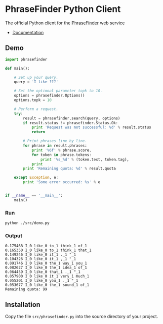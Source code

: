 # PhraseFinder Python Client

The official Python client for the [PhraseFinder](http://phrasefinder.io) web service

* [Documentation](https://mtrenkmann.github.io/phrasefinder-client-python/)

## Demo

```python
import phrasefinder

def main():

    # Set up your query.
    query = 'I like ???'

    # Set the optional parameter topk to 10.
    options = phrasefinder.Options()
    options.topk = 10

    # Perform a request.
    try:
        result = phrasefinder.search(query, options)
        if result.status != phrasefinder.Status.Ok:
            print 'Request was not successful: %d' % result.status
            return

        # Print phrases line by line.
        for phrase in result.phrases:
            print '%6f' % phrase.score,
            for token in phrase.tokens:
                print '%s_%d' % (token.text, token.tag),
            print
        print 'Remaining quota: %d' % result.quota

    except Exception, e:
        print 'Some error occurred: %s' % e


if __name__ == '__main__':
    main()
```

### Run

```sh
python ./src/demo.py
```

### Output

```
0.175468 I_0 like_0 to_1 think_1 of_1
0.165350 I_0 like_0 to_1 think_1 that_1
0.149246 I_0 like_0 it_1 ._1 "_1
0.104326 I_0 like_0 it_1 ,_1 "_1
0.091746 I_0 like_0 the_1 way_1 you_1
0.082627 I_0 like_0 the_1 idea_1 of_1
0.064459 I_0 like_0 that_1 ._1 "_1
0.057900 I_0 like_0 it_1 very_1 much_1
0.055201 I_0 like_0 you_1 ._1 "_1
0.053677 I_0 like_0 the_1 sound_1 of_1
Remaining quota: 99
```

## Installation

Copy the file `src/phrasefinder.py` into the source directory of your project.

